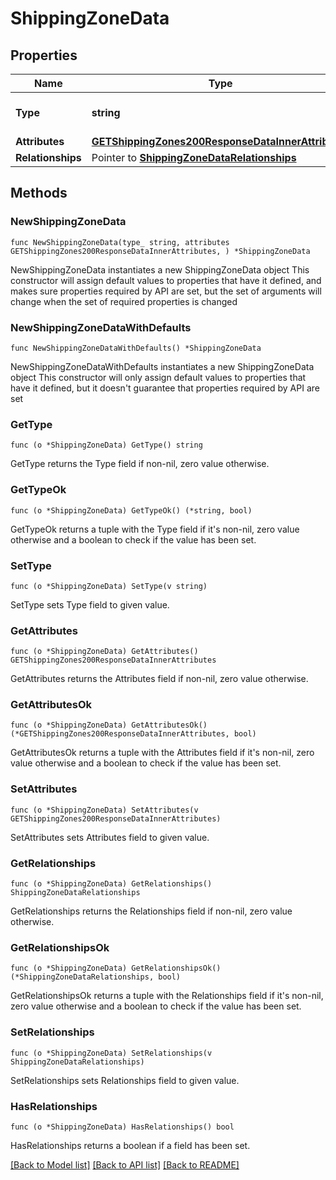 # ShippingZoneData

## Properties

Name | Type | Description | Notes
------------ | ------------- | ------------- | -------------
**Type** | **string** | The resource&#39;s type | 
**Attributes** | [**GETShippingZones200ResponseDataInnerAttributes**](GETShippingZones200ResponseDataInnerAttributes.md) |  | 
**Relationships** | Pointer to [**ShippingZoneDataRelationships**](ShippingZoneDataRelationships.md) |  | [optional] 

## Methods

### NewShippingZoneData

`func NewShippingZoneData(type_ string, attributes GETShippingZones200ResponseDataInnerAttributes, ) *ShippingZoneData`

NewShippingZoneData instantiates a new ShippingZoneData object
This constructor will assign default values to properties that have it defined,
and makes sure properties required by API are set, but the set of arguments
will change when the set of required properties is changed

### NewShippingZoneDataWithDefaults

`func NewShippingZoneDataWithDefaults() *ShippingZoneData`

NewShippingZoneDataWithDefaults instantiates a new ShippingZoneData object
This constructor will only assign default values to properties that have it defined,
but it doesn't guarantee that properties required by API are set

### GetType

`func (o *ShippingZoneData) GetType() string`

GetType returns the Type field if non-nil, zero value otherwise.

### GetTypeOk

`func (o *ShippingZoneData) GetTypeOk() (*string, bool)`

GetTypeOk returns a tuple with the Type field if it's non-nil, zero value otherwise
and a boolean to check if the value has been set.

### SetType

`func (o *ShippingZoneData) SetType(v string)`

SetType sets Type field to given value.


### GetAttributes

`func (o *ShippingZoneData) GetAttributes() GETShippingZones200ResponseDataInnerAttributes`

GetAttributes returns the Attributes field if non-nil, zero value otherwise.

### GetAttributesOk

`func (o *ShippingZoneData) GetAttributesOk() (*GETShippingZones200ResponseDataInnerAttributes, bool)`

GetAttributesOk returns a tuple with the Attributes field if it's non-nil, zero value otherwise
and a boolean to check if the value has been set.

### SetAttributes

`func (o *ShippingZoneData) SetAttributes(v GETShippingZones200ResponseDataInnerAttributes)`

SetAttributes sets Attributes field to given value.


### GetRelationships

`func (o *ShippingZoneData) GetRelationships() ShippingZoneDataRelationships`

GetRelationships returns the Relationships field if non-nil, zero value otherwise.

### GetRelationshipsOk

`func (o *ShippingZoneData) GetRelationshipsOk() (*ShippingZoneDataRelationships, bool)`

GetRelationshipsOk returns a tuple with the Relationships field if it's non-nil, zero value otherwise
and a boolean to check if the value has been set.

### SetRelationships

`func (o *ShippingZoneData) SetRelationships(v ShippingZoneDataRelationships)`

SetRelationships sets Relationships field to given value.

### HasRelationships

`func (o *ShippingZoneData) HasRelationships() bool`

HasRelationships returns a boolean if a field has been set.


[[Back to Model list]](../README.md#documentation-for-models) [[Back to API list]](../README.md#documentation-for-api-endpoints) [[Back to README]](../README.md)


